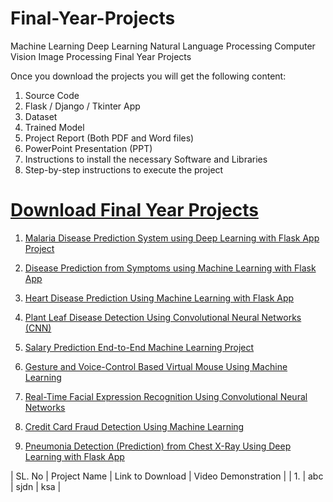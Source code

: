 # Final-Year-Projects
Machine Learning Deep Learning Natural Language Processing Computer Vision Image Processing Final Year Projects

Once you download the projects you will get the following content:

1. Source Code
2. Flask / Django / Tkinter App
3. Dataset
4. Trained Model
5. Project Report (Both PDF and Word files)
6. PowerPoint Presentation (PPT)
7. Instructions to install the necessary Software and Libraries
8. Step-by-step instructions to execute the project



# [Download Final Year Projects](https://vtupulse.com/)

1. [Malaria Disease Prediction System using Deep Learning with Flask App Project](https://vtupulse.com/product/malaria-disease-prediction-system-using-deep-learning-with-flask-app-project/)

2. [Disease Prediction from Symptoms using Machine Learning with Flask App](https://vtupulse.com/product/disease-prediction-from-symptoms-using-machine-learning-with-flask-app-project/)

3. [Heart Disease Prediction Using Machine Learning with Flask App](https://vtupulse.com/product/heart-disease-prediction-with-flask-app-using-machine-learning-project/)

4. [Plant Leaf Disease Detection Using Convolutional Neural Networks (CNN)](https://vtupulse.com/product/plant-leaf-disease-detection-project-source-code/)

5. [Salary Prediction End-to-End Machine Learning Project](https://vtupulse.com/product/salary-prediction-end-to-end-machine-learning-project-source-code/)

6. [Gesture and Voice-Control Based Virtual Mouse Using Machine Learning](https://vtupulse.com/product/gesture-and-voice-control-based-virtual-mouse-project/)

7. [Real-Time Facial Expression Recognition Using Convolutional Neural Networks](https://vtupulse.com/product/facial-expression-recognition-using-cnn-final-year-project/)

8. [Credit Card Fraud Detection Using Machine Learning](https://vtupulse.com/product/credit-card-fraud-detection-using-machine-learning-project/)

9. [Pneumonia Detection (Prediction) from Chest X-Ray Using Deep Learning with Flask App](https://vtupulse.com/product/pneumonia-detection-from-chest-x-ray-with-flask-app-deep-learning-project/)


| SL. No | Project Name | Link to Download | Video Demonstration |
| 1. | abc | sjdn | ksa |
